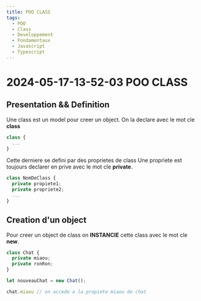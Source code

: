 ```yaml
---
title: POO CLASS
tags:
  - POO
  - Class
  - Developpement
  - Fondamentaux
  - Javascript
  - Typescript
---
```


# 2024-05-17-13-52-03 POO CLASS

## Presentation && Definition

Une class est un model pour creer un object.
On la declare avec le mot cle **class**
```js
class {
  ...
}
```

Cette derniere se defini par des proprietes de class
Une propriete est toujours declarer en prive avec le mot cle **private**.

```js
class NomDeClass {
  private propiete1;
  private propriete2;
  ...
}
```
## Creation d'un object

Pour creer un object de class on **INSTANCIE** cette class avec le mot cle **new**.

```js
class Chat {
  private miaou;
  private ronRon;
}

let nouveauChat = new Chat();

chat.miaou // on accede a la propiete miaou de chat
```
